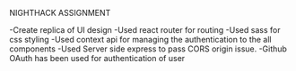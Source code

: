 NIGHTHACK ASSIGNMENT

-Create replica of UI design
-Used react router for routing 
-Used sass for css styling
-Used context api for managing the authentication to the all components
-Used Server side express to pass CORS origin issue.
-Github OAuth has been used for authentication of user